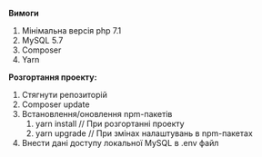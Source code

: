 **Вимоги**

1. Мінімальна версія php 7.1
2. MySQL 5.7
3. Composer
4. Yarn

**Розгортання проекту:**

1. Стягнути репозиторій
2. Composer update
3. Встановлення/оновлення npm-пакетів
    1. yarn install // При розгортанні проекту
    2. yarn upgrade // При змінах налаштувань в npm-пакетах
4. Внести дані доступу локальної MySQL в .env файл
  
